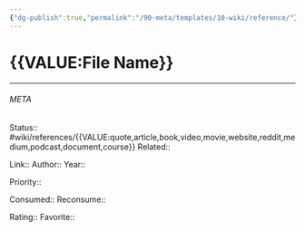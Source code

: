 ```yaml
---
{"dg-publish":true,"permalink":"/90-meta/templates/10-wiki/reference/"}
---
```


# {{VALUE:File Name}}
---




###### META
Status:: #wiki/references/{{VALUE:quote,article,book,video,movie,website,reddit,medium,podcast,document,course}}
Related:: 

Link:: 
Author:: 
Year:: 

Priority:: 

Consumed:: 
Reconsume:: 

Rating:: 
Favorite:: 
